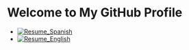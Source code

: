 # Welcome to My GitHub Profile

* [![Resume_Spanish](https://img.shields.io/badge/Resume_(Spanish)-View-blue)](https://github.com/Negatix092/Resume/blob/main/CS_2024_Spanish.pdf) 
* [![Resume_English](https://img.shields.io/badge/Resume_(English)-View-blue)](https://github.com/Negatix092/Resume/blob/main/CS_2024_English.pdf)

